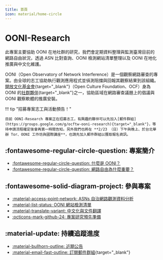 ```yaml
---
title: 首頁
icon: material/home-circle
---
```

# OONI-Research

此專案主要協助 OONI 在地社群的研究，我們會定期資料整理與監測臺灣目前的網路自由狀況，透過 ASN 比對查詢、OONI 檢測網站清單整理以及 OONI 在地化推廣與中文化維護。

OONI（Open Observatory of Network Interference）是一個觀察網路審查的專案。由全球的志工協助執行觀測應用程式並偵測阻擋與回報其觀察結果到該組織。[開放文化基金會](https://ocf.tw/){target="_blank"}（Open Culture Foundation、OCF）身為 OONI 的[社群夥伴](https://ooni.org/partners/open-culture-foundation/){target="_blank"}之一，協助區域在網路審查議題上的倡議與 OONI 觀察軟體的推廣安裝。

!!! tip "招募專案志工與活動預告！"

    目前 OONI-Research 專案正在招募志工，有興趣的夥伴可以先加入[郵件群組](https://groups.google.com/g/ocftw-ooni-research){target="_blank"}，等待申請流程確定後會再第一時間告知。另外我們也將在 **2/23 （日）下午與晚上、於台北舉辦 Tor、OONI 工作坊與國際講座**，也請先加入郵件群組以獲取報名資訊。

## :fontawesome-regular-circle-question: 專案簡介

<div class="grid cards" markdown>

- [:fontawesome-regular-circle-question: 什麼是 OONI？](./what-is-ooni.md)
- [:fontawesome-regular-circle-question: 網路自由為什麼重要？](./internet-freedom-matter.md)

</div>

## :fontawesome-solid-diagram-project: 參與專案

<div class="grid cards" markdown>

- [:material-access-point-network: ASNs 自治網路觀測資料分析](./ooni-asns-coverage.md)
- [:material-list-status: OONI 網站檢測清單](./ooni-weblists.md)
- [:material-translate-variant: 中文化與文件翻譯](./ooni-i18n.md)
- [:octicons-mark-github-24: 專案研究預先準備](./setup-repo.md)

</div>

## :material-update: 持續追蹤進度

<div class="grid cards" markdown>

- [:material-bullhorn-outline: 近期公告](./blog/index.md)
- [:material-email-fast-outline: 訂閱郵件群組](https://groups.google.com/g/ocftw-ooni-research){target="_blank"}

</div>
